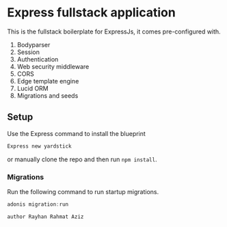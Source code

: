# Express fullstack application

This is the fullstack boilerplate for ExpressJs, it comes pre-configured with.

1. Bodyparser
2. Session
3. Authentication
4. Web security middleware
5. CORS
6. Edge template engine
7. Lucid ORM
8. Migrations and seeds

## Setup

Use the Express command to install the blueprint

```bash
Express new yardstick
```

or manually clone the repo and then run `npm install`.


### Migrations

Run the following command to run startup migrations.

```js
adonis migration:run

author Rayhan Rahmat Aziz
```
